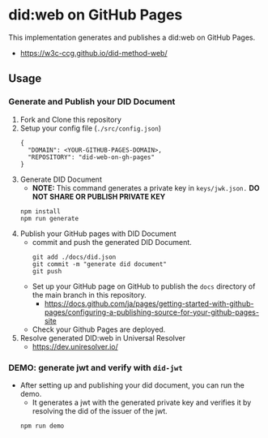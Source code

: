 # did:web on GitHub Pages
This implementation generates and publishes a did:web on GitHub Pages.
- https://w3c-ccg.github.io/did-method-web/

## Usage
### Generate and Publish your DID Document
1. Fork and Clone this repository
2. Setup your config file (`./src/config.json`)
    ```
    {
      "DOMAIN": <YOUR-GITHUB-PAGES-DOMAIN>,
      "REPOSITORY": "did-web-on-gh-pages"
    }
    ```
3. Generate DID Document
    - **NOTE:** This command generates a private key in `keys/jwk.json.` **DO NOT SHARE OR PUBLISH PRIVATE KEY** 
    ```
    npm install
    npm run generate
    ```
4. Publish your GitHub pages with DID Document
      - commit and push the generated DID Document.
          ```
          git add ./docs/did.json
          git commit -m "generate did document"
          git push
          ```
      - Set up your GitHub page on GitHub to publish the `docs` directory of the main branch in this repository.
          - https://docs.github.com/ja/pages/getting-started-with-github-pages/configuring-a-publishing-source-for-your-github-pages-site
     - Check your Github Pages are deployed.   
5. Resolve generated DID:web in Universal Resolver
     - https://dev.uniresolver.io/
  
### DEMO: generate jwt and verify with `did-jwt`
- After setting up and publishing your did document, you can run the demo.
  - It generates a jwt with the generated private key and verifies it by resolving the did of the issuer of the jwt. 
  ```
  npm run demo
  ```